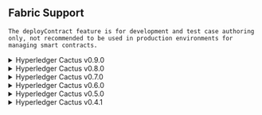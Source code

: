 Fabric Support
-----------------

```{note}
The deployContract feature is for development and test case authoring only, not recommended to be used in production environments for managing smart contracts.
```
<details>
  <summary>Hyperledger Cactus v0.9.0</summary>

  | Fabric version | deployContract* | invokeContract | runTransaction |
  | --- | :---: | :---: | :---: |
  | Fabric 2.2.0 | ✅ [test]() | ✅ [test]() | ✅ [test]() |

</details>

<details>
  <summary>Hyperledger Cactus v0.8.0</summary>

  | Fabric version | deployContract* | invokeContract | runTransaction |
  | --- | :---: | :---: | :---: |
  | Fabric 2.2.0 | ✅ [test](https://github.com/hyperledger/cactus/blob/v0.8.0/packages/cactus-plugin-ledger-connector-fabric/src/test/typescript/integration/fabric-v2-2-x/deploy-cc-from-javascript-source.test.ts) | ✅ [test](https://github.com/hyperledger/cactus/blob/v0.8.0/packages/cactus-plugin-ledger-connector-fabric/src/test/typescript/integration/fabric-v2-2-x/run-transaction-endpoint-v1.test.ts) | ✅ [test](https://github.com/hyperledger/cactus/blob/v0.8.0/packages/cactus-plugin-ledger-connector-fabric/src/test/typescript/integration/fabric-v2-2-x/run-transaction-endpoint-v1.test.ts) |

</details>

<details>
  <summary>Hyperledger Cactus v0.7.0</summary>

  | Fabric version | deployContract* | invokeContract | runTransaction |
  | --- | :---: | :---: | :---: |
  | Fabric 2.2.0 | ✅ [test](https://github.com/hyperledger/cactus/blob/v0.7.0/packages/cactus-plugin-ledger-connector-fabric/src/test/typescript/integration/fabric-v2-2-x/deploy-cc-from-javascript-source.test.ts) | ✅ [test](https://github.com/hyperledger/cactus/blob/v0.7.0/packages/cactus-plugin-ledger-connector-fabric/src/test/typescript/integration/fabric-v2-2-x/run-transaction-endpoint-v1.test.ts) | ✅ [test](https://github.com/hyperledger/cactus/blob/v0.7.0/packages/cactus-plugin-ledger-connector-fabric/src/test/typescript/integration/fabric-v2-2-x/run-transaction-endpoint-v1.test.ts) |

</details>

<details>
  <summary>Hyperledger Cactus v0.6.0</summary>

  | Fabric version | deployContract* | invokeContract | runTransaction |
  | --- | :---: | :---: | :---: |
  | Fabric 2.2.0 | ✅ [test](https://github.com/hyperledger/cactus/blob/v0.6.0/packages/cactus-plugin-ledger-connector-fabric/src/test/typescript/integration/fabric-v2-2-x/deploy-cc-from-javascript-source.test.ts) | ✅ [test](https://github.com/hyperledger/cactus/blob/v0.6.0/packages/cactus-plugin-ledger-connector-fabric/src/test/typescript/integration/fabric-v2-2-x/run-transaction-endpoint-v1.test.ts) | ✅ [test](https://github.com/hyperledger/cactus/blob/v0.6.0/packages/cactus-plugin-ledger-connector-fabric/src/test/typescript/integration/fabric-v2-2-x/run-transaction-endpoint-v1.test.ts) |

</details>

<details>
  <summary>Hyperledger Cactus v0.5.0</summary>

  | Fabric version | deployContract* | invokeContract | runTransaction |
  | --- | :---: | :---: | :---: |
  | Fabric 2.2.0 | ✅ [test](https://github.com/hyperledger/cactus/blob/v0.5.0/packages/cactus-plugin-ledger-connector-fabric/src/test/typescript/integration/fabric-v2-2-x/deploy-cc-from-javascript-source.test.ts) | ✅ [test](https://github.com/hyperledger/cactus/blob/v0.5.0/packages/cactus-plugin-ledger-connector-fabric/src/test/typescript/integration/fabric-v2-2-x/run-transaction-endpoint-v1.test.ts) | ✅ [test](https://github.com/hyperledger/cactus/blob/v0.5.0/packages/cactus-plugin-ledger-connector-fabric/src/test/typescript/integration/fabric-v2-2-x/run-transaction-endpoint-v1.test.ts) |

</details>

<details>
  <summary>Hyperledger Cactus v0.4.1</summary>

  | Fabric version | deployContract* | invokeContract | runTransaction |
  | --- | :---: | :---: | :---: |
  | Fabric 2.2.0 | ❌ | ✅ [test](https://github.com/hyperledger/cactus/blob/v0.4.1/packages/cactus-plugin-ledger-connector-fabric/src/test/typescript/integration/fabric-v2-2-x/run-transaction-endpoint-v1.test.ts) | ✅ [test](https://github.com/hyperledger/cactus/blob/v0.4.1/packages/cactus-plugin-ledger-connector-fabric/src/test/typescript/integration/fabric-v2-2-x/run-transaction-endpoint-v1.test.ts) |

</details>

<br>

